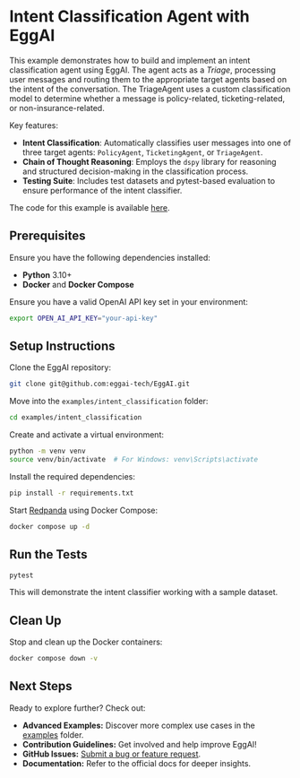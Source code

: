 # Intent Classification Agent with EggAI

This example demonstrates how to build and implement an intent classification agent using EggAI. The agent acts as a
*Triage*, processing user messages and routing them to the appropriate target agents based on the intent of the
conversation. The TriageAgent uses a custom classification model to determine whether a message is policy-related,
ticketing-related, or non-insurance-related.

Key features:

- **Intent Classification**: Automatically classifies user messages into one of three target agents: `PolicyAgent`,
  `TicketingAgent`, or `TriageAgent`.
- **Chain of Thought Reasoning**: Employs the `dspy` library for reasoning and structured decision-making in the
  classification process.
- **Testing Suite**: Includes test datasets and pytest-based evaluation to ensure performance of the intent classifier.

The code for this example is
available [here](https://github.com/eggai-tech/EggAI/tree/main/examples/intent_classification).

## Prerequisites

Ensure you have the following dependencies installed:

- **Python** 3.10+
- **Docker** and **Docker Compose**

Ensure you have a valid OpenAI API key set in your environment:

```bash
export OPEN_AI_API_KEY="your-api-key"
```

## Setup Instructions

Clone the EggAI repository:

```bash
git clone git@github.com:eggai-tech/EggAI.git
```

Move into the `examples/intent_classification` folder:

```bash
cd examples/intent_classification
```

Create and activate a virtual environment:

```bash
python -m venv venv
source venv/bin/activate  # For Windows: venv\Scripts\activate
```

Install the required dependencies:

```bash
pip install -r requirements.txt
```

Start [Redpanda](https://github.com/redpanda-data/redpanda) using Docker Compose:

```bash
docker compose up -d
```

## Run the Tests

```bash
pytest
```

This will demonstrate the intent classifier working with a sample dataset.

## Clean Up

Stop and clean up the Docker containers:

```bash
docker compose down -v
```

## Next Steps

Ready to explore further? Check out:

- **Advanced Examples:** Discover more complex use cases in
  the [examples](https://github.com/eggai-tech/EggAI/tree/main/examples/) folder.
- **Contribution Guidelines:** Get involved and help improve EggAI!
- **GitHub Issues:** [Submit a bug or feature request](https://github.com/eggai-tech/eggai/issues).
- **Documentation:** Refer to the official docs for deeper insights.
